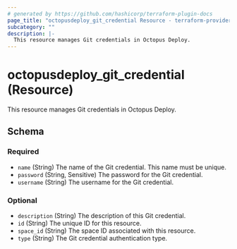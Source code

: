 ```yaml
---
# generated by https://github.com/hashicorp/terraform-plugin-docs
page_title: "octopusdeploy_git_credential Resource - terraform-provider-octopusdeploy"
subcategory: ""
description: |-
  This resource manages Git credentials in Octopus Deploy.
---
```


# octopusdeploy_git_credential (Resource)

This resource manages Git credentials in Octopus Deploy.



<!-- schema generated by tfplugindocs -->
## Schema

### Required

- `name` (String) The name of the Git credential. This name must be unique.
- `password` (String, Sensitive) The password for the Git credential.
- `username` (String) The username for the Git credential.

### Optional

- `description` (String) The description of this Git credential.
- `id` (String) The unique ID for this resource.
- `space_id` (String) The space ID associated with this resource.
- `type` (String) The Git credential authentication type.


